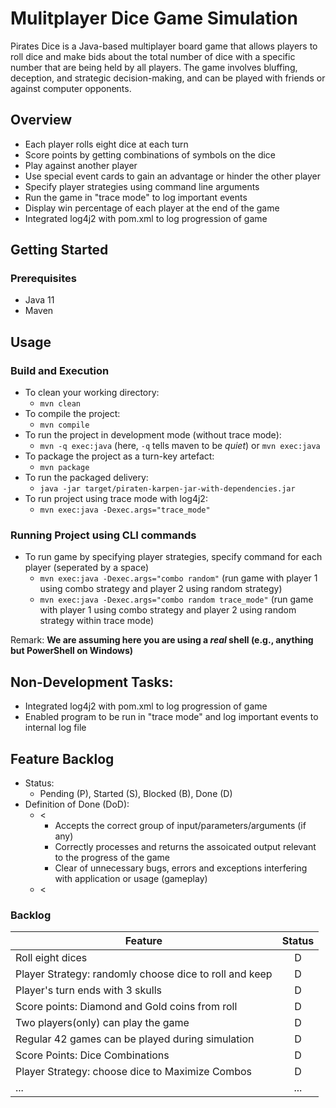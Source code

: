 # Mulitplayer Dice Game Simulation

Pirates Dice is a Java-based multiplayer board game that allows players to roll dice and make bids about the total number of dice with a specific number that are being held by all players. The game involves bluffing, deception, and strategic decision-making, and can be played with friends or against computer opponents.



## Overview

- Each player rolls eight dice at each turn
- Score points by getting combinations of symbols on the dice
- Play against another player
- Use special event cards to gain an advantage or hinder the other player
- Specify player strategies using command line arguments
- Run the game in "trace mode" to log important events
- Display win percentage of each player at the end of the game
- Integrated log4j2 with pom.xml to log progression of game


## Getting Started

  ### Prerequisites

  - Java 11
  - Maven


## Usage

  ### Build and Execution

  * To clean your working directory:
    * `mvn clean`
  * To compile the project:
    * `mvn compile`
  * To run the project in development mode (without trace mode):
    * `mvn -q exec:java` (here, `-q` tells maven to be _quiet_) or `mvn exec:java`
  * To package the project as a turn-key artefact:
    * `mvn package`
  * To run the packaged delivery:
    * `java -jar target/piraten-karpen-jar-with-dependencies.jar`
  * To run project using trace mode with log4j2:
    * `mvn exec:java -Dexec.args="trace_mode"`

  ### Running Project using CLI commands
  * To run game by specifying player strategies, specify command for each player (seperated by a space)
    * `mvn exec:java -Dexec.args="combo random"` (run game with player 1 using combo strategy and player 2 using random strategy)
    * `mvn exec:java -Dexec.args="combo random trace_mode"` (run game with player 1 using combo strategy and player 2 using random strategy within trace mode)

Remark: **We are assuming here you are using a _real_ shell (e.g., anything but PowerShell on Windows)**


## Non-Development Tasks:
 * Integrated log4j2 with pom.xml to log progression of game
 * Enabled program to be run in "trace mode" and log important events to internal log file


## Feature Backlog

 * Status: 
   * Pending (P), Started (S), Blocked (B), Done (D)
 * Definition of Done (DoD):
   * < 
      * Accepts the correct group of input/parameters/arguments (if any)
      * Correctly processes and returns the assoicated output relevant to the progress of the game
      * Clear of unnecessary bugs, errors and exceptions interfering with application or usage (gameplay)
   * <

### Backlog 

| Feature  | Status  | 
|---       | :-:     |
Roll eight dices  | D | 
Player Strategy: randomly choose dice to roll and keep | D |
Player's turn ends with 3 skulls | D |
Score points: Diamond and Gold coins from roll | D |
Two players(only) can play the game  | D |
Regular 42 games can be played during simulation  | D |
Score Points: Dice Combinations | D |
Player Strategy: choose dice to Maximize Combos  | D |
| ... | ... | ... |


